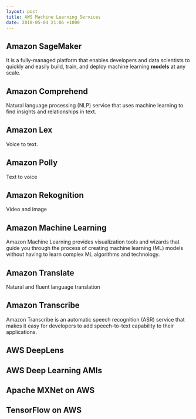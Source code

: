 ```yaml
---
layout: post
title: AWS Machine Learning Services
date: 2018-05-04 21:06 +1000
---
```

## Amazon SageMaker 
It is a fully-managed platform that enables developers and data scientists to quickly and easily build, train, and deploy machine learning **models** at any scale.

## Amazon Comprehend
Natural language processing (NLP) service that uses machine learning to find insights and relationships in text.

## Amazon Lex
Voice to text.

## Amazon Polly
Text to voice

## Amazon Rekognition
Video and image

## Amazon Machine Learning
Amazon Machine Learning provides visualization tools and wizards that guide you through the process of creating machine learning (ML) models without having to learn complex ML algorithms and technology.


## Amazon Translate
Natural and fluent language translation

## Amazon Transcribe
Amazon Transcribe is an automatic speech recognition (ASR) service that makes it easy for developers to add speech-to-text capability to their applications.

## AWS DeepLens
## AWS Deep Learning AMIs
## Apache MXNet on AWS
## TensorFlow on AWS
